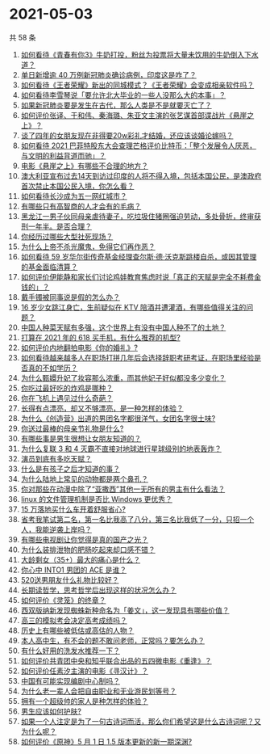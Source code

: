 # 2021-05-03

共 58 条

<!-- BEGIN -->
<!-- 最后更新时间 Mon May 03 2021 01:30:37 GMT+0800 (China Standard Time) -->

1. [如何看待《青春有你3》牛奶打投，粉丝为投票将大量未饮用的牛奶倒入下水道？](https://www.zhihu.com/question/457119531)
2. [单日新增逾 40 万例新冠肺炎确诊病例，印度这是咋了？](https://www.zhihu.com/question/457388433)
3. [如何看待《王者荣耀》新出的同城模式？《王者荣耀》会变成相亲软件吗？](https://www.zhihu.com/question/457261841)
4. [如何看待李雪琴说「要允许北大毕业的一些人没那么大的本事」？](https://www.zhihu.com/question/457408234)
5. [如果新冠肺炎要是发生在古代，那么人类是不是就要灭亡了？](https://www.zhihu.com/question/386034997)
6. [如何评价张译、于和伟、秦海璐、朱亚文主演的张艺谋首部谍战片《悬崖之上》？](https://www.zhihu.com/question/353797140)
7. [谈了四年的女朋友现在非得要20w彩礼才结婚，还应该谈婚论嫁吗？](https://www.zhihu.com/question/445096763)
8. [如何看待 2021
   巴菲特股东大会查理芒格评价比特币：「整个发展令人厌恶，与文明的利益背道而驰」？](https://www.zhihu.com/question/457486880)
9. [电影《悬崖之上》有哪些不合理的地方？](https://www.zhihu.com/question/457310734)
10. [澳大利亚宣布过去14天到访过印度的人将不得入境，包括本国公民，是澳政府首次禁止本国公民入境，你怎么看？](https://www.zhihu.com/question/457378118)
11. [如何看待长沙成为五一网红城市？](https://www.zhihu.com/question/457303834)
12. [有哪些只有高智商的人才会有的毛病？](https://www.zhihu.com/question/301999320)
13. [黑龙江一男子伙同母亲虐待妻子，吃垃圾住猪圈强迫劳动，多处骨折，终审获刑一年半。是否合理？](https://www.zhihu.com/question/457256890)
14. [你经历过哪些大型社死现场？](https://www.zhihu.com/question/439032546)
15. [为什么上帝不杀光魔鬼，免得它们再作恶？](https://www.zhihu.com/question/64073160)
16. [如何看待 59
    岁华尔街传奇基金经理查尔斯·德·沃克斯跳楼自杀，或因其管理的基金面临清算？](https://www.zhihu.com/question/457186328)
17. [如何评价伊能静和家长们讨论鸡娃教育焦虑时说「真正的天赋是完全不耗费金钱的」？](https://www.zhihu.com/question/457456468)
18. [戴手镯被同事说是假的怎么办？](https://www.zhihu.com/question/451834381)
19. [16 岁少女跳江身亡，生前疑似在 KTV
    陪酒并遭灌酒，有哪些值得关注的问题？](https://www.zhihu.com/question/457401334)
20. [中国人种菜天赋有多强，这个世界上有没有中国人种不了的土地？](https://www.zhihu.com/question/457311138)
21. [打算在 2021 年的 618 买手机，有什么推荐的机型?](https://www.zhihu.com/question/451810139)
22. [如何评价内地翻拍电影《你的婚礼》?](https://www.zhihu.com/question/374474502)
23. [如何看待越来越多人在职场打拼几年后会选择辞职考研考证，在职场里经验是否真的不如学历？](https://www.zhihu.com/question/457426657)
24. [为什么甄嬛升妃了妆容那么浓重，而其他妃子好似都没多少变化？](https://www.zhihu.com/question/457149850)
25. [你吃过最好吃的炸鸡是哪种？](https://www.zhihu.com/question/21348636)
26. [你在飞机上遇见过什么奇葩？](https://www.zhihu.com/question/25871260)
27. [长得有点漂亮，却又不够漂亮，是一种怎样的体验？](https://www.zhihu.com/question/64018902)
28. [为什么《创造营》出道的男团名字都很洋气，女团名字很土味?](https://www.zhihu.com/question/456581591)
29. [你送过最棒的母亲节礼物是什么?](https://www.zhihu.com/question/276772445)
30. [有哪些事是男生很想让女朋友知道的？](https://www.zhihu.com/question/426854994)
31. [为什么复联 3 和 4 灭霸不直接对地球进行星球级别的地表轰炸？](https://www.zhihu.com/question/456909902)
32. [演员到底有多吃天赋？](https://www.zhihu.com/question/443350396)
33. [什么是有孩子之后才知道的事？](https://www.zhihu.com/question/456245328)
34. [为什么陆地上常见的动物都是两个鼻孔？](https://www.zhihu.com/question/456066433)
35. [你对那些在动漫中除了“亚撒西”其他一无所有的男主有什么看法？](https://www.zhihu.com/question/457327327)
36. [linux 的文件管理机制是否比 Windows 更优秀？](https://www.zhihu.com/question/455934619)
37. [15 万落地买什么车开着舒服省心?](https://www.zhihu.com/question/441839447)
38. [省考我笔试第二名，第一名比我高了八分，第三名比我低了一分，只招一个人，我能逆袭上岸吗？](https://www.zhihu.com/question/325465519)
39. [有哪些电视剧让你觉得是真的国产之光？](https://www.zhihu.com/question/441124825)
40. [为什么装排泄物的肥肠吃起来却口感不错？](https://www.zhihu.com/question/344215207)
41. [大龄剩女（35+）最大的痛心是什么？](https://www.zhihu.com/question/440901341)
42. [你心中 INTO1 男团的 ACE 是谁？](https://www.zhihu.com/question/457313739)
43. [520送男朋友什么礼物比较好？](https://www.zhihu.com/question/321150247)
44. [长期读哲学，思考哲学后出现这样的状况怎么办？](https://www.zhihu.com/question/444004217)
45. [如何评价《灵笼》的终章？](https://www.zhihu.com/question/457072944)
46. [西双版纳新发现蜘蛛新种命名为「姜文」，这一发现具有哪些价值？](https://www.zhihu.com/question/457371552)
47. [高三的模拟考会决定高考成绩吗？](https://www.zhihu.com/question/454776438)
48. [历史上有哪些被低估或高估的人物？](https://www.zhihu.com/question/20775329)
49. [本人高中生，有不会的题不敢问老师，正常吗？要怎么办？](https://www.zhihu.com/question/448002468)
50. [有什么好用的洗发水推荐一下？](https://www.zhihu.com/question/264733291)
51. [如何评价共青团中央和知乎联合出品的五四微电影《重逢》？](https://www.zhihu.com/question/457512856)
52. [如何评价任素汐主演的电影《寻汉计》？](https://www.zhihu.com/question/452124896)
53. [中国有可能实现编剧中心制吗？](https://www.zhihu.com/question/380565544)
54. [为什么老一辈人会把自由职业和无业游民划等号？](https://www.zhihu.com/question/457466173)
55. [拥有一个超级帅的家人是种怎样的体验？](https://www.zhihu.com/question/62302912)
56. [男生应该如何护肤?](https://www.zhihu.com/question/439729685)
57. [如果一个人注定是为了一句古诗词而活，那么你们希望这是什么古诗词呢？又为什么呢？](https://www.zhihu.com/question/453413029)
58. [如何评价《原神》5 月 1 日 1.5 版本更新的新一期深渊?](https://www.zhihu.com/question/457415863)

<!-- END -->
